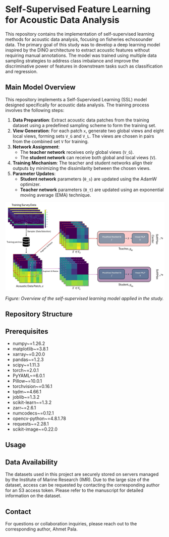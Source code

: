 # Self-Supervised Feature Learning for Acoustic Data Analysis

This repository contains the implementation of self-supervised learning methods for acoustic data analysis, focusing on fisheries echosounder data. The primary goal of this study was to develop a deep learning model inspired by the DINO architecture to extract acoustic features without requiring manual annotations. The model was trained using multiple data sampling strategies to address class imbalance and improve the discriminative power of features in downstream tasks such as classification and regression.

## Main Model Overview

This repository implements a Self-Supervised Learning (SSL) model designed specifically for acoustic data analysis. The training process involves the following steps:

1. **Data Preparation**: Extract acoustic data patches from the training dataset using a predefined sampling scheme to form the training set.
2. **View Generation**: For each patch `x`, generate two global views and eight local views, forming sets `V_G` and `V_L`. The views are chosen in pairs from the combined set `V` for training.
3. **Network Assignment**:
   - The **teacher network** receives only global views (`V_G`).
   - The **student network** can receive both global and local views (`V`).
4. **Training Mechanism**: The teacher and student networks align their outputs by minimizing the dissimilarity between the chosen views.
5. **Parameter Updates**: 
   - **Student network** parameters (`θ_s`) are updated using the AdamW optimizer.
   - **Teacher network** parameters (`θ_t`) are updated using an exponential moving average (EMA) technique.


![SSL Model Overview](utils_unet/SSL_Framework_Figure_NEW.jpg)

*Figure: Overview of the self-supervised learning model applied in the study.*

## Repository Structure


## Prerequisites

- numpy~=1.26.2
- matplotlib~=3.8.1
- xarray~=0.20.0
- pandas~=1.2.3
- scipy~=1.11.3
- torch~=2.0.1
- PyYAML~=6.0.1
- Pillow~=10.0.1
- torchvision~=0.16.1
- tqdm~=4.66.1
- joblib~=1.3.2
- scikit-learn~=1.3.2
- zarr~=2.6.1
- numcodecs~=0.12.1
- opencv-python~=4.8.1.78
- requests~=2.28.1
- scikit-image~=0.22.0

## Usage


## Data Availability

The datasets used in this project are securely stored on servers managed by the Institute of Marine Research (IMR). Due to the large size of the dataset, access can be requested by contacting the corresponding author for an S3 access token. Please refer to the manuscript for detailed information on the dataset.

## Contact

For questions or collaboration inquiries, please reach out to the corresponding author, Ahmet Pala.
